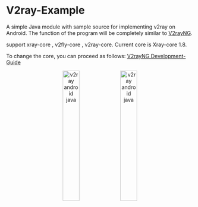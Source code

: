 # V2ray-Example
A simple Java module with sample source for implementing v2ray on Android. 
The function of the program will be completely similar to [V2rayNG](https://github.com/2dust/v2rayNG).

support xray-core , v2fly-core ,  v2ray-core. Current core is Xray-core 1.8.

To change the core, you can proceed as follows: 
[V2rayNG Development-Guide](https://github.com/2dust/v2rayNG#development-guide)

<div style="text-align:center;  vertical-align:middle;">
<img width="30%" alt="v2ray android java" src="https://dev7.dev/src/main-1.jpg">
<img width="30%" alt="v2ray android java" src="https://dev7.dev/src/main-2.jpg">
</div>

<br>

